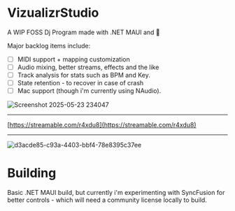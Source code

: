 # VizualizrStudio
A WIP FOSS Dj Program made with .NET MAUI and 💜

Major backlog items include:
 - [ ] MIDI support + mapping customization
 - [ ] Audio mixing, better streams, effects and the like
 - [ ] Track analysis for stats such as BPM and Key.
 - [ ] State retention - to recover in case of crash
 - [ ] Mac support (though i'm currently using NAudio).

![Screenshot 2025-05-23 234047](https://github.com/user-attachments/assets/95b53c89-acac-4e30-87b1-0b04e009407c)

---

[https://streamable.com/r4xdu8](https://streamable.com/r4xdu8)

---

![d3acde85-c93a-4403-bbf4-78e8395c37ee](https://github.com/user-attachments/assets/a39d6372-fc90-43a0-ae22-28b702bae367)

# Building
Basic .NET MAUI build, but currently i'm experimenting with SyncFusion for better controls - which will need a community license locally to build.
